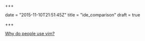 +++

date = "2015-11-10T21:51:45Z"
title = "ide_comparison"
draft = true

+++

[Why do people use vim?](http://www.viemu.com/a-why-vi-vim.html)